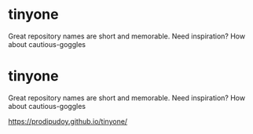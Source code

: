 # tinyone
Great repository names are short and memorable. Need inspiration? How about cautious-goggles

# tinyone
Great repository names are short and memorable. Need inspiration? How about cautious-goggles

https://prodipudoy.github.io/tinyone/
